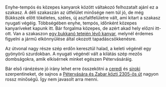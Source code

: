 Enyhe-tempós és közepes kanyarok között váltakozó felhozatalt ajánl ez a szakasz. A déli szakaszán az útfelület minősége nem túl jó, de még Bükkszék előtt tökéletes, széles, új aszfaltfelületre vált, ami kitart a szakasz nyugati végéig. Többségében enyhe, tempós, időnként közepes kanyaríveket kapunk itt. Bár forgalma közepes, de azért akad hely előzni itt-ott. Van a szakaszon [egy bukkanó tetején lévő kanyar](#geo:Bukkan%C3%B3s%20Kanyar@47.993239,20.213617/?b=Egy%20temp%C3%B3s%20kanyar,%20ami%20pont%20egy%20bukkan%C3%B3%20tetej%C3%A9n%20van.%20%C3%89rdemes%20megfontoltan%20k%C3%B6zel%C3%ADteni,%20a%20j%C3%A1rm%C5%B1%20hirtelen%20elk%C3%B6nny%C3%BCl%C3%A9se%20miatt.), melynél érdemes figyelni a jármű elkönnyülése által okozott tapadáscsökkenésre.

Az útvonal nagy része szép erdőn keresztül halad, a keleti végénél egy gyönyörű szurdokban. A nyugati végénél vált a kilátás szép mezős dombságokra, amik elkísérnek minket egészen Pétervásáráig.

Bár első ránézésre jó irány lehet erre összekötni a [ceredi](#Cered) és [siroki](#24Sirok) szerpentineket, de sajnos a [Pétervására és Zabar közti 2305-ös út](#geo:2305%20-%20rossz%20min%C5%91s%C3%A9g%C5%B1%20%C3%BAt@48.083969,20.052097/?b=Ez%20az%20%C3%BAtvonal%20nagyon%20rossz%20min%C5%91s%C3%A9g%C5%B1.%20%C3%89rdemes%20elker%C3%BClni.) nagyon rossz minőségű. Így nem javasolt arra menni.